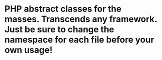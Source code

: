 # PHP abstract classes for the masses. Transcends any framework. Just be sure to change the namespace for each file before your own usage!
